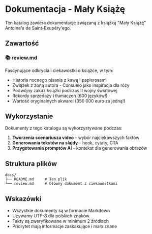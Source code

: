# Dokumentacja - Mały Książę

Ten katalog zawiera dokumentację związaną z książką "Mały Książę" Antoine'a de Saint-Exupéry'ego.

## Zawartość

### 📚 review.md
Fascynujące odkrycia i ciekawostki o książce, w tym:
- Historia nocnego pisania z kawą i papierosami
- Związek z żoną autora - Consuelo jako inspiracja dla róży
- Podwójny zakaz książki podczas II wojny światowej
- Rekordy sprzedaży i tłumaczeń (600 języków!)
- Wartość oryginalnych akwarel (350 000 euro za jedną!)

## Wykorzystanie

Dokumenty z tego katalogu są wykorzystywane podczas:
1. **Tworzenia scenariusza video** - wybór najciekawszych faktów
2. **Generowania tekstów na slajdy** - hook, cytaty, CTA
3. **Przygotowania promptów AI** - kontekst dla generowania obrazów

## Struktura plików

```
docs/
├── README.md     # Ten plik
└── review.md     # Główny dokument z ciekawostkami
```

## Wskazówki

- Wszystkie dokumenty są w formacie Markdown
- Używamy UTF-8 dla polskich znaków
- Fakty są zweryfikowane w minimum 2 źródłach
- Priorytet mają informacje zaskakujące i mało znane